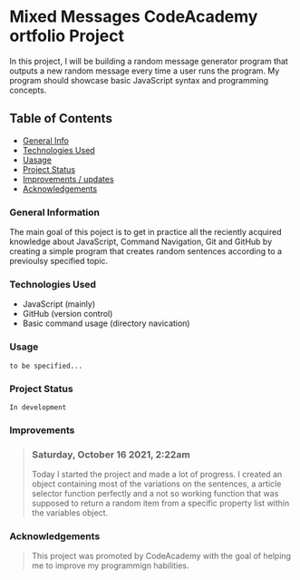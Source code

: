 # Mixed Messages CodeAcademy ortfolio Project
 In this project, I will be building a random message generator program that outputs a new random message every time a user runs the program. My program should showcase basic JavaScript syntax and programming concepts.

## Table of Contents
* [General Info ](#general-information)
* [Technologies Used](#technologies-used)
* [Uasage](#usage)
* [Project Status](#project-status)
* [Improvements / updates](#improvements)
* [Acknowledgements](#acknowledgements)

### General Information
The main goal of this poject is to get in practice all the reciently acquired knowledge about JavaScript, Command Navigation, Git and GitHub by creating a simple program that creates random sentences according to a previoulsy specified topic.

### Technologies Used
- JavaScript (mainly)
- GitHub (version control)
- Basic command usage (directory navication)

### Usage
`to be specified...`

### Project Status
`In development`

### Improvements
> ### Saturday, October 16 2021, 2:22am
>Today I started the project and made a lot of progress.
>I created an object containing most of the variations on the sentences, a article selector function perfectly and a not so working function that was supposed to return a  random item from a specific property list within the variables object.  

### Acknowledgements
> This project was promoted by CodeAcademy with the goal of helping me to improve my programmign habilities. 